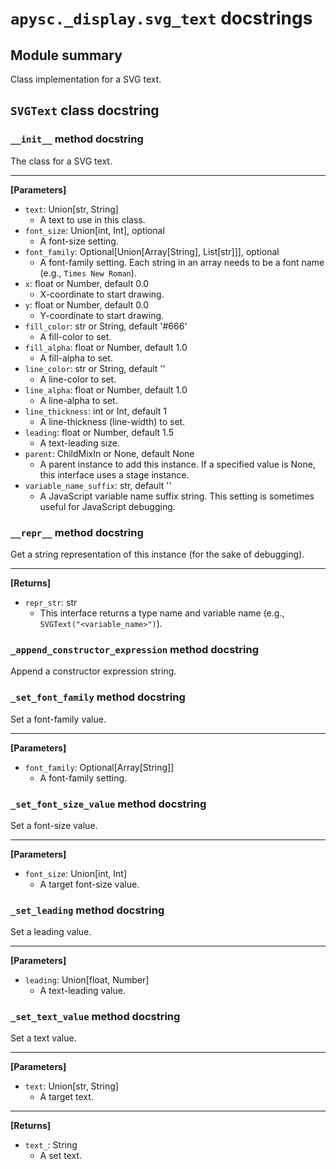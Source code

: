 # `apysc._display.svg_text` docstrings

## Module summary

Class implementation for a SVG text.

## `SVGText` class docstring

### `__init__` method docstring

The class for a SVG text.<hr>

**[Parameters]**

- `text`: Union[str, String]
  - A text to use in this class.
- `font_size`: Union[int, Int], optional
  - A font-size setting.
- `font_family`: Optional[Union[Array[String], List[str]]], optional
  - A font-family setting. Each string in an array needs to be a font name (e.g., `Times New Roman`).
- `x`: float or Number, default 0.0
  - X-coordinate to start drawing.
- `y`: float or Number, default 0.0
  - Y-coordinate to start drawing.
- `fill_color`: str or String, default '#666'
  - A fill-color to set.
- `fill_alpha`: float or Number, default 1.0
  - A fill-alpha to set.
- `line_color`: str or String, default ''
  - A line-color to set.
- `line_alpha`: float or Number, default 1.0
  - A line-alpha to set.
- `line_thickness`: int or Int, default 1
  - A line-thickness (line-width) to set.
- `leading`: float or Number, default 1.5
  - A text-leading size.
- `parent`: ChildMixIn or None, default None
  - A parent instance to add this instance. If a specified value is None, this interface uses a stage instance.
- `variable_name_suffix`: str, default ''
  - A JavaScript variable name suffix string. This setting is sometimes useful for JavaScript debugging.

### `__repr__` method docstring

Get a string representation of this instance (for the sake of debugging).<hr>

**[Returns]**

- `repr_str`: str
  - This interface returns a type name and variable name (e.g., `SVGText("<variable_name>")`).

### `_append_constructor_expression` method docstring

Append a constructor expression string.

### `_set_font_family` method docstring

Set a font-family value.<hr>

**[Parameters]**

- `font_family`: Optional[Array[String]]
  - A font-family setting.

### `_set_font_size_value` method docstring

Set a font-size value.<hr>

**[Parameters]**

- `font_size`: Union[int, Int]
  - A target font-size value.

### `_set_leading` method docstring

Set a leading value.<hr>

**[Parameters]**

- `leading`: Union[float, Number]
  - A text-leading value.

### `_set_text_value` method docstring

Set a text value.<hr>

**[Parameters]**

- `text`: Union[str, String]
  - A target text.

<hr>

**[Returns]**

- `text_`: String
  - A set text.